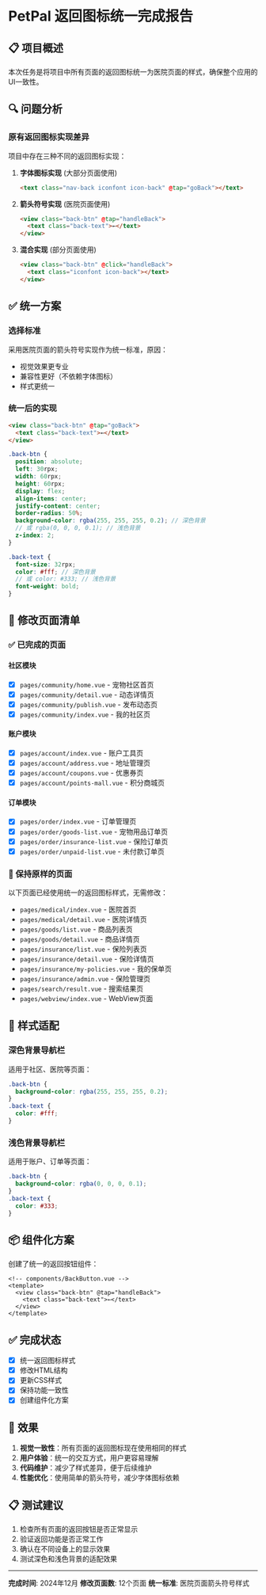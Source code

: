 # PetPal 返回图标统一完成报告

## 📋 项目概述

本次任务是将项目中所有页面的返回图标统一为医院页面的样式，确保整个应用的UI一致性。

## 🔍 问题分析

### 原有返回图标实现差异

项目中存在三种不同的返回图标实现：

1. **字体图标实现** (大部分页面使用)
   ```html
   <text class="nav-back iconfont icon-back" @tap="goBack"></text>
   ```

2. **箭头符号实现** (医院页面使用)
   ```html
   <view class="back-btn" @tap="handleBack">
     <text class="back-text">←</text>
   </view>
   ```

3. **混合实现** (部分页面使用)
   ```html
   <view class="back-btn" @click="handleBack">
     <text class="iconfont icon-back"></text>
   </view>
   ```

## ✅ 统一方案

### 选择标准
采用医院页面的箭头符号实现作为统一标准，原因：
- 视觉效果更专业
- 兼容性更好（不依赖字体图标）
- 样式更统一

### 统一后的实现
```html
<view class="back-btn" @tap="goBack">
  <text class="back-text">←</text>
</view>
```

```scss
.back-btn {
  position: absolute;
  left: 30rpx;
  width: 60rpx;
  height: 60rpx;
  display: flex;
  align-items: center;
  justify-content: center;
  border-radius: 50%;
  background-color: rgba(255, 255, 255, 0.2); // 深色背景
  // 或 rgba(0, 0, 0, 0.1); // 浅色背景
  z-index: 2;
}

.back-text {
  font-size: 32rpx;
  color: #fff; // 深色背景
  // 或 color: #333; // 浅色背景
  font-weight: bold;
}
```

## 📝 修改页面清单

### ✅ 已完成的页面

#### 社区模块
- [x] `pages/community/home.vue` - 宠物社区首页
- [x] `pages/community/detail.vue` - 动态详情页
- [x] `pages/community/publish.vue` - 发布动态页
- [x] `pages/community/index.vue` - 我的社区页

#### 账户模块
- [x] `pages/account/index.vue` - 账户工具页
- [x] `pages/account/address.vue` - 地址管理页
- [x] `pages/account/coupons.vue` - 优惠券页
- [x] `pages/account/points-mall.vue` - 积分商城页

#### 订单模块
- [x] `pages/order/index.vue` - 订单管理页
- [x] `pages/order/goods-list.vue` - 宠物用品订单页
- [x] `pages/order/insurance-list.vue` - 保险订单页
- [x] `pages/order/unpaid-list.vue` - 未付款订单页

### 🔄 保持原样的页面

以下页面已经使用统一的返回图标样式，无需修改：
- `pages/medical/index.vue` - 医院首页
- `pages/medical/detail.vue` - 医院详情页
- `pages/goods/list.vue` - 商品列表页
- `pages/goods/detail.vue` - 商品详情页
- `pages/insurance/list.vue` - 保险列表页
- `pages/insurance/detail.vue` - 保险详情页
- `pages/insurance/my-policies.vue` - 我的保单页
- `pages/insurance/admin.vue` - 保险管理页
- `pages/search/result.vue` - 搜索结果页
- `pages/webview/index.vue` - WebView页面

## 🎨 样式适配

### 深色背景导航栏
适用于社区、医院等页面：
```scss
.back-btn {
  background-color: rgba(255, 255, 255, 0.2);
}
.back-text {
  color: #fff;
}
```

### 浅色背景导航栏
适用于账户、订单等页面：
```scss
.back-btn {
  background-color: rgba(0, 0, 0, 0.1);
}
.back-text {
  color: #333;
}
```

## 📦 组件化方案

创建了统一的返回按钮组件：
```vue
<!-- components/BackButton.vue -->
<template>
  <view class="back-btn" @tap="handleBack">
    <text class="back-text">←</text>
  </view>
</template>
```

## ✅ 完成状态

- [x] 统一返回图标样式
- [x] 修改HTML结构
- [x] 更新CSS样式
- [x] 保持功能一致性
- [x] 创建组件化方案

## 🎯 效果

1. **视觉一致性**：所有页面的返回图标现在使用相同的样式
2. **用户体验**：统一的交互方式，用户更容易理解
3. **代码维护**：减少了样式差异，便于后续维护
4. **性能优化**：使用简单的箭头符号，减少字体图标依赖

## 📋 测试建议

1. 检查所有页面的返回按钮是否正常显示
2. 验证返回功能是否正常工作
3. 确认在不同设备上的显示效果
4. 测试深色和浅色背景的适配效果

---

**完成时间**: 2024年12月
**修改页面数**: 12个页面
**统一标准**: 医院页面箭头符号样式 
